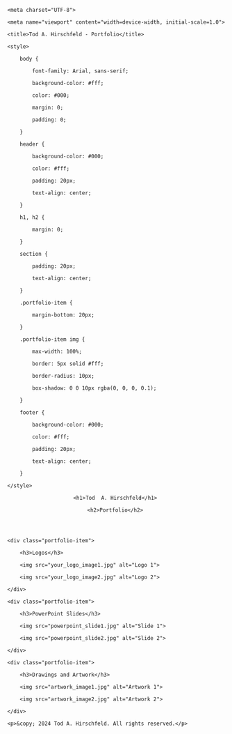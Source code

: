 <!DOCTYPE html> 

<html lang="en"> 

<head> 

    <meta charset="UTF-8"> 

    <meta name="viewport" content="width=device-width, initial-scale=1.0"> 

    <title>Tod A. Hirschfeld - Portfolio</title> 

    <style> 

        body { 

            font-family: Arial, sans-serif; 

            background-color: #fff; 

            color: #000; 

            margin: 0; 

            padding: 0; 

        } 

        header { 

            background-color: #000; 

            color: #fff; 

            padding: 20px; 

            text-align: center; 

        } 

        h1, h2 { 

            margin: 0; 

        } 

        section { 

            padding: 20px; 

            text-align: center; 

        } 

        .portfolio-item { 

            margin-bottom: 20px; 

        } 

        .portfolio-item img { 

            max-width: 100%; 

            border: 5px solid #fff; 

            border-radius: 10px; 

            box-shadow: 0 0 10px rgba(0, 0, 0, 0.1); 

        } 

        footer { 

            background-color: #000; 

            color: #fff; 

            padding: 20px; 

            text-align: center; 

        } 

    </style> 

</head> 

<body> 

 

<header> 

    <h1>Tod  A. Hirschfeld</h1> 

    <h2>Portfolio</h2> 

</header> 

 

<section> 

    <div class="portfolio-item"> 

        <h3>Logos</h3> 

        <img src="your_logo_image1.jpg" alt="Logo 1"> 

        <img src="your_logo_image2.jpg" alt="Logo 2"> 

    </div> 

    <div class="portfolio-item"> 

        <h3>PowerPoint Slides</h3> 

        <img src="powerpoint_slide1.jpg" alt="Slide 1"> 

        <img src="powerpoint_slide2.jpg" alt="Slide 2"> 

    </div> 

    <div class="portfolio-item"> 

        <h3>Drawings and Artwork</h3> 

        <img src="artwork_image1.jpg" alt="Artwork 1"> 

        <img src="artwork_image2.jpg" alt="Artwork 2"> 

    </div> 

</section> 

 

<footer> 

    <p>&copy; 2024 Tod A. Hirschfeld. All rights reserved.</p> 

</footer> 

 

</body> 

</html> 
